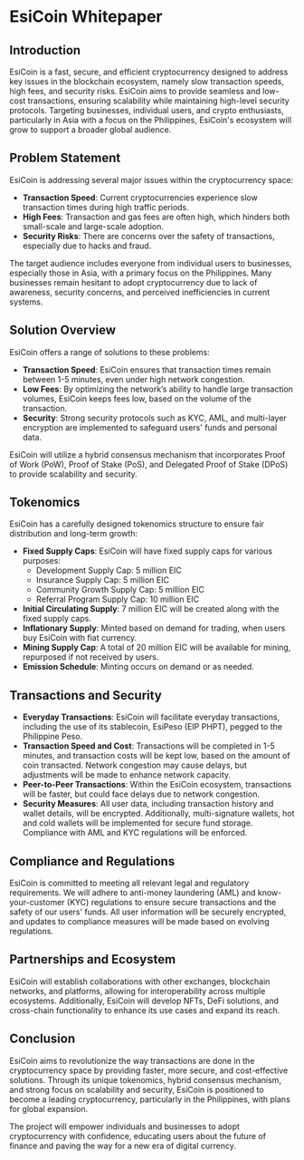 # EsiCoin Whitepaper

## Introduction
EsiCoin is a fast, secure, and efficient cryptocurrency designed to address key issues in the blockchain ecosystem, namely slow transaction speeds, high fees, and security risks. EsiCoin aims to provide seamless and low-cost transactions, ensuring scalability while maintaining high-level security protocols. Targeting businesses, individual users, and crypto enthusiasts, particularly in Asia with a focus on the Philippines, EsiCoin's ecosystem will grow to support a broader global audience.

## Problem Statement
EsiCoin is addressing several major issues within the cryptocurrency space:

- **Transaction Speed**: Current cryptocurrencies experience slow transaction times during high traffic periods.
- **High Fees**: Transaction and gas fees are often high, which hinders both small-scale and large-scale adoption.
- **Security Risks**: There are concerns over the safety of transactions, especially due to hacks and fraud.

The target audience includes everyone from individual users to businesses, especially those in Asia, with a primary focus on the Philippines. Many businesses remain hesitant to adopt cryptocurrency due to lack of awareness, security concerns, and perceived inefficiencies in current systems.

## Solution Overview
EsiCoin offers a range of solutions to these problems:

- **Transaction Speed**: EsiCoin ensures that transaction times remain between 1-5 minutes, even under high network congestion.
- **Low Fees**: By optimizing the network’s ability to handle large transaction volumes, EsiCoin keeps fees low, based on the volume of the transaction.
- **Security**: Strong security protocols such as KYC, AML, and multi-layer encryption are implemented to safeguard users' funds and personal data.

EsiCoin will utilize a hybrid consensus mechanism that incorporates Proof of Work (PoW), Proof of Stake (PoS), and Delegated Proof of Stake (DPoS) to provide scalability and security.

## Tokenomics
EsiCoin has a carefully designed tokenomics structure to ensure fair distribution and long-term growth:

- **Fixed Supply Caps**: EsiCoin will have fixed supply caps for various purposes:
  - Development Supply Cap: 5 million EIC
  - Insurance Supply Cap: 5 million EIC
  - Community Growth Supply Cap: 5 million EIC
  - Referral Program Supply Cap: 10 million EIC
- **Initial Circulating Supply**: 7 million EIC will be created along with the fixed supply caps.
- **Inflationary Supply**: Minted based on demand for trading, when users buy EsiCoin with fiat currency.
- **Mining Supply Cap**: A total of 20 million EIC will be available for mining, repurposed if not received by users.
- **Emission Schedule**: Minting occurs on demand or as needed.

## Transactions and Security
- **Everyday Transactions**: EsiCoin will facilitate everyday transactions, including the use of its stablecoin, EsiPeso (EIP PHPT), pegged to the Philippine Peso.
- **Transaction Speed and Cost**: Transactions will be completed in 1-5 minutes, and transaction costs will be kept low, based on the amount of coin transacted. Network congestion may cause delays, but adjustments will be made to enhance network capacity.
- **Peer-to-Peer Transactions**: Within the EsiCoin ecosystem, transactions will be faster, but could face delays due to network congestion.
- **Security Measures**: All user data, including transaction history and wallet details, will be encrypted. Additionally, multi-signature wallets, hot and cold wallets will be implemented for secure fund storage. Compliance with AML and KYC regulations will be enforced.

## Compliance and Regulations
EsiCoin is committed to meeting all relevant legal and regulatory requirements. We will adhere to anti-money laundering (AML) and know-your-customer (KYC) regulations to ensure secure transactions and the safety of our users' funds. All user information will be securely encrypted, and updates to compliance measures will be made based on evolving regulations.

## Partnerships and Ecosystem
EsiCoin will establish collaborations with other exchanges, blockchain networks, and platforms, allowing for interoperability across multiple ecosystems. Additionally, EsiCoin will develop NFTs, DeFi solutions, and cross-chain functionality to enhance its use cases and expand its reach.

## Conclusion
EsiCoin aims to revolutionize the way transactions are done in the cryptocurrency space by providing faster, more secure, and cost-effective solutions. Through its unique tokenomics, hybrid consensus mechanism, and strong focus on scalability and security, EsiCoin is positioned to become a leading cryptocurrency, particularly in the Philippines, with plans for global expansion.

The project will empower individuals and businesses to adopt cryptocurrency with confidence, educating users about the future of finance and paving the way for a new era of digital currency.
